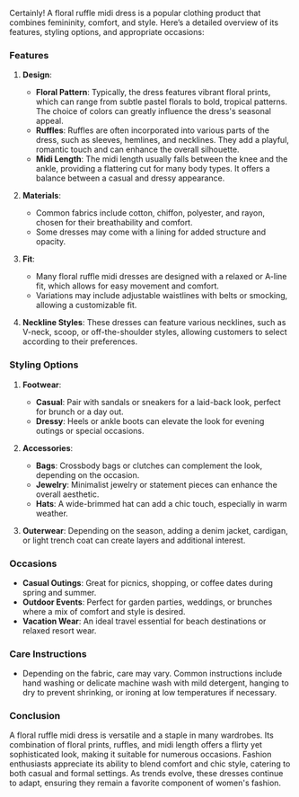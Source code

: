 Certainly! A floral ruffle midi dress is a popular clothing product that combines femininity, comfort, and style. Here’s a detailed overview of its features, styling options, and appropriate occasions:

### Features

1. **Design**:
   - **Floral Pattern**: Typically, the dress features vibrant floral prints, which can range from subtle pastel florals to bold, tropical patterns. The choice of colors can greatly influence the dress's seasonal appeal.
   - **Ruffles**: Ruffles are often incorporated into various parts of the dress, such as sleeves, hemlines, and necklines. They add a playful, romantic touch and can enhance the overall silhouette.
   - **Midi Length**: The midi length usually falls between the knee and the ankle, providing a flattering cut for many body types. It offers a balance between a casual and dressy appearance.

2. **Materials**:
   - Common fabrics include cotton, chiffon, polyester, and rayon, chosen for their breathability and comfort.
   - Some dresses may come with a lining for added structure and opacity.

3. **Fit**:
   - Many floral ruffle midi dresses are designed with a relaxed or A-line fit, which allows for easy movement and comfort.
   - Variations may include adjustable waistlines with belts or smocking, allowing a customizable fit.

4. **Neckline Styles**: These dresses can feature various necklines, such as V-neck, scoop, or off-the-shoulder styles, allowing customers to select according to their preferences.

### Styling Options

1. **Footwear**:
   - **Casual**: Pair with sandals or sneakers for a laid-back look, perfect for brunch or a day out.
   - **Dressy**: Heels or ankle boots can elevate the look for evening outings or special occasions.

2. **Accessories**:
   - **Bags**: Crossbody bags or clutches can complement the look, depending on the occasion.
   - **Jewelry**: Minimalist jewelry or statement pieces can enhance the overall aesthetic. 
   - **Hats**: A wide-brimmed hat can add a chic touch, especially in warm weather.

3. **Outerwear**: Depending on the season, adding a denim jacket, cardigan, or light trench coat can create layers and additional interest.

### Occasions

- **Casual Outings**: Great for picnics, shopping, or coffee dates during spring and summer.
- **Outdoor Events**: Perfect for garden parties, weddings, or brunches where a mix of comfort and style is desired.
- **Vacation Wear**: An ideal travel essential for beach destinations or relaxed resort wear.

### Care Instructions

- Depending on the fabric, care may vary. Common instructions include hand washing or delicate machine wash with mild detergent, hanging to dry to prevent shrinking, or ironing at low temperatures if necessary.

### Conclusion

A floral ruffle midi dress is versatile and a staple in many wardrobes. Its combination of floral prints, ruffles, and midi length offers a flirty yet sophisticated look, making it suitable for numerous occasions. Fashion enthusiasts appreciate its ability to blend comfort and chic style, catering to both casual and formal settings. As trends evolve, these dresses continue to adapt, ensuring they remain a favorite component of women's fashion.